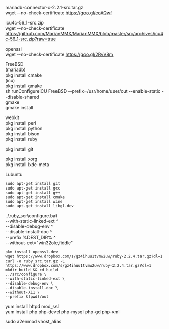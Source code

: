 mariadb-connector-c-2.2.1-src.tar.gz  
wget --no-check-certificate https://goo.gl/eoAQwf  
  
icu4c-56_1-src.zip  
wget --no-check-certificate https://github.com/MarianMMX/MarianMMX/blob/master/src/archives/icu4c-56_1-src.zip?raw=true  
  
openssl  
wget --no-check-certificate https://goo.gl/2RvV8m  
  
FreeBSD  
(mariadb)  
pkg install cmake  
(icu)  
pkg install gmake  
sh runConfigureICU FreeBSD --prefix=/usr/home/user/out --enable-static --disable-shared  
gmake  
gmake install  
  
webkit  
pkg install perl  
pkg install python  
pkg install bison  
pkg install ruby  
  
pkg install git  
  
pkg install xorg  
pkg install lxde-meta  

  
Lubuntu  
```  
sudo apt-get install git  
sudo apt-get install gcc  
sudo apt-get install g++  
sudo apt-get install cmake  
sudo apt-get install wine  
sudo apt-get install libgl-dev  
```  

..\ruby_scr\configure.bat  
--with-static-linked-ext ^  
--disable-debug-env ^  
--disable-install-doc ^  
--prefix %DEST_DIR% ^  
--without-ext="win32ole,fiddle"  
  
```
pkm install openssl-dev  
wget https://www.dropbox.com/s/gz4ihuu1tvmw2uw/ruby-2.2.4.tar.gz?dl=1  
curl -o ruby_src.tar.gz -L https://www.dropbox.com/s/gz4ihuu1tvmw2uw/ruby-2.2.4.tar.gz?dl=1  
mkdir build && cd build  
../src/configure \  
--with-static-linked-ext \  
--disable-debug-env \  
--disable-install-doc \  
--without-X11 \  
--prefix $(pwd)/out  
```
  
yum install httpd mod_ssl  
yum install php php-devel php-mysql php-gd php-xml  
  
sudo a2enmod vhost_alias  
